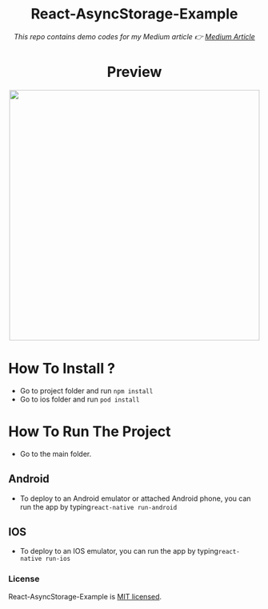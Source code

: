 <div align="center">
  
# React-AsyncStorage-Example

<i>This repo contains demo codes for my Medium article 👉  <a href="https://medium.com/@tsafaelmali/react-native-asyncstorage-kullan%C4%B1m%C4%B1-596db6162c0" target="_blank">Medium Article</a></i>

# Preview 

<img src="https://miro.medium.com/max/350/1*xsw0OrJJRbJOSoSaYTqltg.gif" height=500>

</div>

# How To Install ? 

- Go to project folder and run ```npm install``` 
- Go to ios folder and run ```pod install```

# How To Run The Project
- Go to the main folder.

## Android
- To deploy to an Android emulator or attached Android phone, you can run the app by typing```react-native run-android``` 

## IOS

- To deploy to an IOS emulator, you can run the app by typing```react-native run-ios``` 

### License

React-AsyncStorage-Example is [MIT licensed](./LICENSE).

